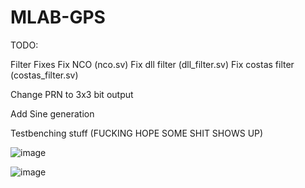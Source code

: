 # MLAB-GPS

TODO:

Filter Fixes
Fix NCO (nco.sv)
Fix dll filter (dll_filter.sv)
Fix costas filter (costas_filter.sv)

Change PRN to 3x3 bit output

Add Sine generation

Testbenching stuff (FUCKING HOPE SOME SHIT SHOWS UP)


![image](https://github.com/user-attachments/assets/bc541fcf-d2a8-4e02-89ea-63d1a9f47da1)

![image](https://github.com/user-attachments/assets/2aaa760b-f014-4fa4-a20a-25d27227d1e1)

